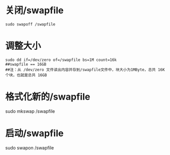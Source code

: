 # 关闭/swapfile
    sudo swapoff /swapfile

# 调整大小
    sudo dd if=/dev/zero of=/swapfile bs=1M count=16k
    ##swapfile == 16GB
    ##注：从 /dev/zero 文件读出内容并存到/swapfile文件中，块大小为1MByte，总共 16K 个块，也就是总共 16GB

# 格式化新的/swapfile
sudo mkswap /swapfile

# 启动/swapfile
sudo swapon /swapfile